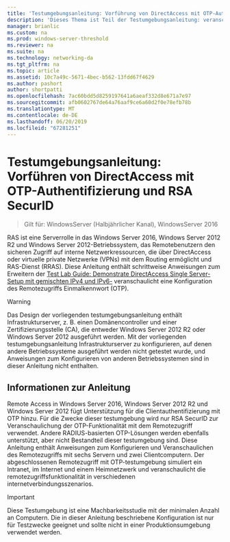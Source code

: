 ```yaml
---
title: 'Testumgebungsanleitung: Vorführung von DirectAccess mit OTP-Authentifizierung und RSA SecurID'
description: 'Dieses Thema ist Teil der Testumgebungsanleitung: veranschaulichen von DirectAccess mit OTP-Authentifizierung und RSA SecurID für Windows Server 2016'
manager: brianlic
ms.custom: na
ms.prod: windows-server-threshold
ms.reviewer: na
ms.suite: na
ms.technology: networking-da
ms.tgt_pltfrm: na
ms.topic: article
ms.assetid: 10c7a49c-5671-4bec-b562-13fdd67f4629
ms.author: pashort
author: shortpatti
ms.openlocfilehash: 7ac60bdd5d8259197641a6aeaf332d8e671a7e97
ms.sourcegitcommit: afb0602767de64a76aaf9ce6a60d2f0e78efb78b
ms.translationtype: MT
ms.contentlocale: de-DE
ms.lasthandoff: 06/20/2019
ms.locfileid: "67281251"
---
```

# <a name="test-lab-guide-demonstrate-directaccess-with-otp-authentication-and-rsa-securid"></a>Testumgebungsanleitung: Vorführen von DirectAccess mit OTP-Authentifizierung und RSA SecurID

>Gilt für: WindowsServer (Halbjährlicher Kanal), WindowsServer 2016

RAS ist eine Serverrolle in das Windows Server 2016, Windows Server 2012 R2 und Windows Server 2012-Betriebssystem, das Remotebenutzern den sicheren Zugriff auf interne Netzwerkressourcen, die über DirectAccess oder virtuelle private Netzwerke (VPNs) mit dem Routing ermöglicht und RAS-Dienst (RRAS). Diese Anleitung enthält schrittweise Anweisungen zum Erweitern der [Test Lab Guide: Demonstrate DirectAccess Single Server-Setup mit gemischten IPv4 und IPv6-](https://go.microsoft.com/fwlink/p/?LinkId=237004) veranschaulicht eine Konfiguration des Remotezugriffs Einmalkennwort (OTP).  
  
> [!WARNING]  
> Das Design der vorliegenden testumgebungsanleitung enthält Infrastrukturserver, z. B. einen Domänencontroller und einer Zertifizierungsstelle (CA), die entweder Windows Server 2012 R2 oder Windows Server 2012 ausgeführt werden. Mit der vorliegenden testumgebungsanleitung Infrastrukturserver zu konfigurieren, auf denen andere Betriebssysteme ausgeführt werden nicht getestet wurde, und Anweisungen zum Konfigurieren von anderen Betriebssystemen sind in dieser Anleitung nicht enthalten.  
  
## <a name="about-this-guide"></a>Informationen zur Anleitung  
Remote Access in Windows Server 2016, Windows Server 2012 R2 und Windows Server 2012 fügt Unterstützung für die Clientauthentifizierung mit OTP hinzu. Für die Zwecke dieser testumgebung wird nur RSA SecurID zur Veranschaulichung der OTP-Funktionalität mit dem Remotezugriff verwendet. Andere RADIUS-basierten OTP-Lösungen werden ebenfalls unterstützt, aber nicht Bestandteil dieser testumgebung sind. Diese Anleitung enthält Anweisungen zum Konfigurieren und Veranschaulichen des Remotezugriffs mit sechs Servern und zwei Clientcomputern. Der abgeschlossenen Remotezugriff mit OTP-testumgebung simuliert ein Intranet, im Internet und einem Heimnetzwerk und veranschaulicht die remotezugriffsfunktionalität in verschiedenen internetverbindungsszenarios.  
  
> [!IMPORTANT]  
> Diese Testumgebung ist eine Machbarkeitsstudie mit der minimalen Anzahl an Computern. Die in dieser Anleitung beschriebene Konfiguration ist nur für Testzwecke geeignet und sollte nicht in einer Produktionsumgebung verwendet werden.  
  



